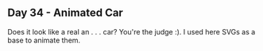 ## Day 34 - Animated Car

Does it look like a real an . . . car? You're the judge :).
I used here SVGs as a base to animate them.
